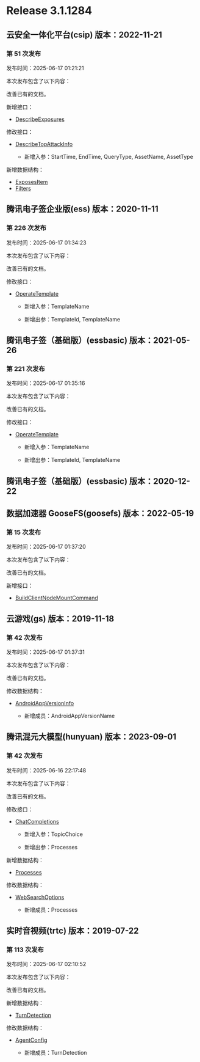 # Release 3.1.1284

## 云安全一体化平台(csip) 版本：2022-11-21

### 第 51 次发布

发布时间：2025-06-17 01:21:21

本次发布包含了以下内容：

改善已有的文档。

新增接口：

* [DescribeExposures](https://cloud.tencent.com/document/api/664/119762)

修改接口：

* [DescribeTopAttackInfo](https://cloud.tencent.com/document/api/664/104060)

	* 新增入参：StartTime, EndTime, QueryType, AssetName, AssetType


新增数据结构：

* [ExposesItem](https://cloud.tencent.com/document/api/664/90825#ExposesItem)
* [Filters](https://cloud.tencent.com/document/api/664/90825#Filters)



## 腾讯电子签企业版(ess) 版本：2020-11-11

### 第 226 次发布

发布时间：2025-06-17 01:34:23

本次发布包含了以下内容：

改善已有的文档。

修改接口：

* [OperateTemplate](https://cloud.tencent.com/document/api/1323/117837)

	* 新增入参：TemplateName

	* 新增出参：TemplateId, TemplateName




## 腾讯电子签（基础版）(essbasic) 版本：2021-05-26

### 第 221 次发布

发布时间：2025-06-17 01:35:16

本次发布包含了以下内容：

改善已有的文档。

修改接口：

* [OperateTemplate](https://cloud.tencent.com/document/api/1420/117838)

	* 新增入参：TemplateName

	* 新增出参：TemplateId, TemplateName




## 腾讯电子签（基础版）(essbasic) 版本：2020-12-22



## 数据加速器 GooseFS(goosefs) 版本：2022-05-19

### 第 15 次发布

发布时间：2025-06-17 01:37:20

本次发布包含了以下内容：

改善已有的文档。

新增接口：

* [BuildClientNodeMountCommand](https://cloud.tencent.com/document/api/1424/119763)



## 云游戏(gs) 版本：2019-11-18

### 第 42 次发布

发布时间：2025-06-17 01:37:31

本次发布包含了以下内容：

改善已有的文档。

修改数据结构：

* [AndroidAppVersionInfo](https://cloud.tencent.com/document/api/1162/40743#AndroidAppVersionInfo)

	* 新增成员：AndroidAppVersionName




## 腾讯混元大模型(hunyuan) 版本：2023-09-01

### 第 42 次发布

发布时间：2025-06-16 22:17:48

本次发布包含了以下内容：

改善已有的文档。

修改接口：

* [ChatCompletions](https://cloud.tencent.com/document/api/1729/105701)

	* 新增入参：TopicChoice

	* 新增出参：Processes


新增数据结构：

* [Processes](https://cloud.tencent.com/document/api/1729/101838#Processes)

修改数据结构：

* [WebSearchOptions](https://cloud.tencent.com/document/api/1729/101838#WebSearchOptions)

	* 新增成员：Processes




## 实时音视频(trtc) 版本：2019-07-22

### 第 113 次发布

发布时间：2025-06-17 02:10:52

本次发布包含了以下内容：

改善已有的文档。

新增数据结构：

* [TurnDetection](https://cloud.tencent.com/document/api/647/44055#TurnDetection)

修改数据结构：

* [AgentConfig](https://cloud.tencent.com/document/api/647/44055#AgentConfig)

	* 新增成员：TurnDetection




